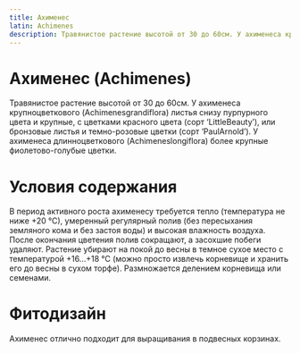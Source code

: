 ```yaml
---
title: Ахименес
latin: Achimenes
description: Травянистое растение высотой от 30 до 60см. У ахименеса крупноцветкового (Achimenesgrandiflora) листья снизу пурпурного цвета и крупные, с цветками красного цвета (сорт ‘LittleBeauty’), или бронзовые листья и темно-розовые цветки (сорт ‘PaulArnold’). У ахименеса длинноцветкового (Achimeneslongiflora) более крупные фиолетово-голубые цветки.
---
```

# Ахименес (Achimenes)
Травянистое растение высотой от 30 до 60см. У ахименеса крупноцветкового (Achimenesgrandiflora) листья снизу пурпурного цвета и крупные, с цветками красного цвета (сорт ‘LittleBeauty’), или бронзовые листья и темно-розовые цветки (сорт ‘PaulArnold’). У ахименеса длинноцветкового (Achimeneslongiflora) более крупные фиолетово-голубые цветки.

# Условия содержания
В период активного роста ахименесу требуется тепло (температура не ниже +20 °С), умеренный регулярный полив (без пересыхания земляного кома и без застоя воды) и высокая влажность воздуха. После окончания цветения полив сокращают, а засохшие побеги удаляют. Растение убирают на покой до весны в темное сухое место с температурой +16…+18 °С (можно просто извлечь корневище и хранить его до весны в сухом торфе). Размножается делением корневища или семенами.

# Фитодизайн
Ахименес отлично подходит для выращивания в подвесных корзинах.
